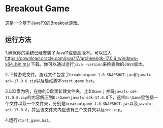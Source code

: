 # Breakout Game

这是一个基于JavaFX的Breakout游戏。

## 运行方法

1.确保你的系统已经安装了Java11或更高版本。可以进入 https://download.oracle.com/java/17/archive/jdk-17.0.9_windows-x64_bin.msi 下载。你可以通过运行`java -version`来检查你的Java版本。

2.下载游戏文件。游戏文件包含了`breakoutgame-1.0-SNAPSHOT.jar`和`javafx-sdk-17.0.8.zip`以及启动脚本`start_game.bat`。

3.以D盘为例，在你的D盘里新建文件夹，比如`Game`；并将`javafx-sdk-17.0.8.zip`的内容解压到`D:\Game\javafx-sdk-17.0.8`下，这样`D:\Game`里包括一个文件以及一个文件夹，分别是`breakoutgame-1.0-SNAPSHOT.jar`以及`javafx-sdk-17.0.8`，并且该文件夹内应该有三个文件夹以及`src.zip`。

4.运行`start_game.bat`。
